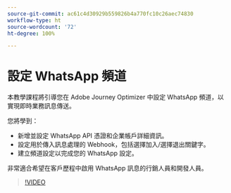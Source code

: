 ```yaml
---
source-git-commit: ac61c4d30929b559826b4a770fc10c26aec74830
workflow-type: ht
source-wordcount: '72'
ht-degree: 100%

---
```

# 設定 WhatsApp 頻道

本教學課程將引導您在 Adobe Journey Optimizer 中設定 WhatsApp 頻道，以實現即時業務訊息傳送。

您將學到：

* 新增並設定 WhatsApp API 憑證和企業帳戶詳細資訊。
* 設定用於傳入訊息處理的 Webhook，包括選擇加入/選擇退出關鍵字。
* 建立頻道設定以完成您的 WhatsApp 設定。

非常適合希望在客戶歷程中啟用 WhatsApp 訊息的行銷人員和開發人員。

>[!VIDEO](https://video.tv.adobe.com/v/3470268/?learn=on&enablevpops)
